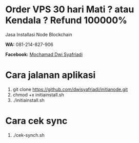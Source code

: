 # Order VPS 30 hari Mati ? atau Kendala ? Refund 100000%

Jasa Installasi Node Blockchain

**WA:** 081-214-827-906

**Facebook:** [Mochamad Dwi Syafriadi](https://www.facebook.com/dwisyafriadi)


# Cara jalanan aplikasi
1. git clone https://github.com/dwisyafriadi/initianode.git
2. chmod +x initiainstall.sh
3. ./initiainstall.sh

# Cara cek sync
1. ./cek-synch.sh
